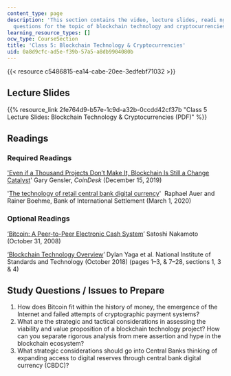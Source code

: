 ```yaml
---
content_type: page
description: 'This section contains the video, lecture slides, readi ngs, and study
  questions for the topic of blockchain technology and cryptocurrencies. '
learning_resource_types: []
ocw_type: CourseSection
title: 'Class 5: Blockchain Technology & Cryptocurrencies'
uid: 0a8d9cfc-ad5e-f39b-57a5-a8db9904080b
---
```


{{< resource c5486815-ea14-cabe-20ee-3edfebf71032 >}}

Lecture Slides 
---------------

{{% resource_link 2fe764d9-b57e-1c9d-a32b-0ccdd42cf37b "Class 5 Lecture Slides: Blockchain Technology & Cryptocurrencies (PDF)" %}}

Readings
--------

### Required Readings

['Even if a Thousand Projects Don’t Make It, Blockchain Is Still a Change Catalyst](https://www.coindesk.com/even-if-a-thousand-projects-dont-make-it-blockchain-is-still-a-change-catalyst)' Gary Gensler, _CoinDesk_ (December 15, 2019)

'[The technology of retail central bank digital currency](https://www.bis.org/publ/qtrpdf/r_qt2003j.htm)'  Raphael Auer and Rainer Boehme, Bank of International Settlement (March 1, 2020)

### Optional Readings

[‘Bitcoin: A Peer-to-Peer Electronic Cash System](https://bitcoin.org/en/bitcoin-paper)’ Satoshi Nakamoto (October 31, 2008)

[‘Blockchain Technology Overview](https://arxiv.org/abs/1906.11078)’ Dylan Yaga et al. National Institute of Standards and Technology (October 2018) (pages 1–3, & 7–28, sections 1, 3 & 4)

Study Questions / Issues to Prepare
-----------------------------------

1.  How does Bitcoin fit within the history of money, the emergence of the Internet and failed attempts of cryptographic payment systems?
2.  What are the strategic and tactical considerations in assessing the viability and value proposition of a blockchain technology project? How can you separate rigorous analysis from mere assertion and hype in the blockchain ecosystem?
3.  What strategic considerations should go into Central Banks thinking of expanding access to digital reserves through central bank digital currency (CBDC)?
